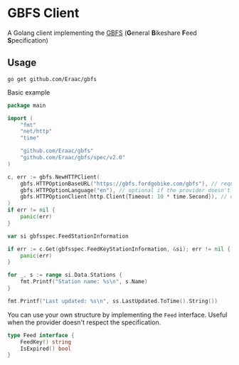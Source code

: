 # GBFS Client

A Golang client implementing the [GBFS](https://github.com/NABSA/gbfs) (**G**eneral **B**ikeshare **F**eed **S**pecification)

## Usage

```shell script
go get github.com/Eraac/gbfs
```

Basic example
```go
package main

import (
	"fmt"
	"net/http"
	"time"

	"github.com/Eraac/gbfs"
	"github.com/Eraac/gbfs/spec/v2.0"
)

c, err := gbfs.NewHTTPClient(
    gbfs.HTTPOptionBaseURL("https://gbfs.fordgobike.com/gbfs"), // required
    gbfs.HTTPOptionLanguage("en"), // optional if the provider doesn't don't specify the language in the URL
    gbfs.HTTPOptionClient(http.Client{Timeout: 10 * time.Second}), // optional, set a custom http client
)
if err != nil {
    panic(err)
}

var si gbfsspec.FeedStationInformation

if err := c.Get(gbfsspec.FeedKeyStationInformation, &si); err != nil {
    panic(err)
}

for _, s := range si.Data.Stations {
    fmt.Printf("Station name: %s\n", s.Name)
}

fmt.Printf("Last updated: %s\n", ss.LastUpdated.ToTime().String())
```

You can use your own structure by implementing the `Feed` interface. Useful when the provider doesn't respect the specification.
```go
type Feed interface {
    FeedKey() string
    IsExpired() bool
}
``` 
